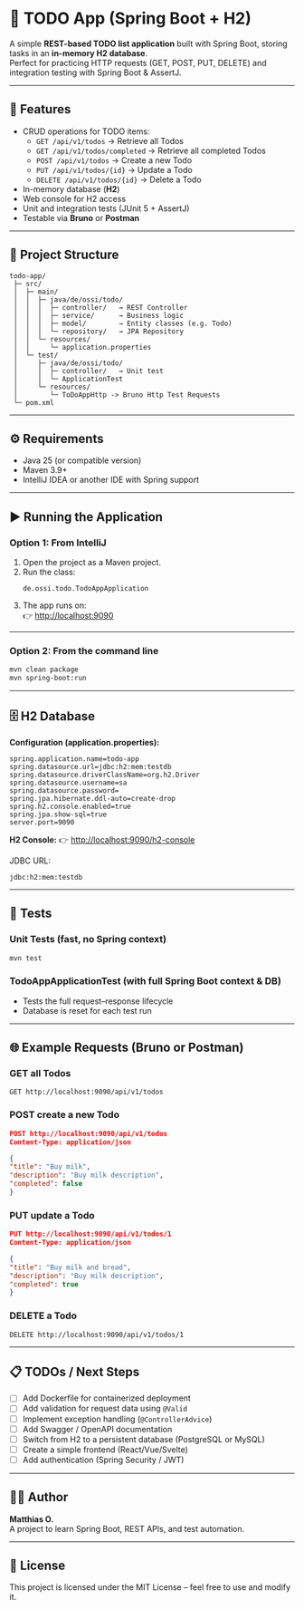# 📝 TODO App (Spring Boot + H2)

A simple **REST-based TODO list application** built with Spring Boot, storing tasks in an **in-memory H2 database**.  
Perfect for practicing HTTP requests (GET, POST, PUT, DELETE) and integration testing with Spring Boot & AssertJ.

---

## 🚀 Features

- CRUD operations for TODO items:
    - `GET /api/v1/todos` → Retrieve all Todos
    - `GET /api/v1/todos/completed` → Retrieve all completed Todos
    - `POST /api/v1/todos` → Create a new Todo
    - `PUT /api/v1/todos/{id}` → Update a Todo
    - `DELETE /api/v1/todos/{id}` → Delete a Todo
- In-memory database (**H2**)
- Web console for H2 access
- Unit and integration tests (JUnit 5 + AssertJ)
- Testable via **Bruno** or **Postman**

---

## 🧱 Project Structure

```
todo-app/
 ├─ src/
 │  ├─ main/
 │  │  ├─ java/de/ossi/todo/
 │  │  │  ├─ controller/   → REST Controller
 │  │  │  ├─ service/      → Business logic
 │  │  │  ├─ model/        → Entity classes (e.g. Todo)
 │  │  │  └─ repository/   → JPA Repository
 │  │  └─ resources/
 │  │     └─ application.properties
 │  └─ test/
 │     ├─ java/de/ossi/todo/
 │     │  ├─ controller/   → Unit test
 │     │  └─ ApplicationTest
 │     └─ resources/
 │        └─ ToDoAppHttp -> Bruno Http Test Requests
 └─ pom.xml
```

---

## ⚙️ Requirements

- Java 25 (or compatible version)
- Maven 3.9+
- IntelliJ IDEA or another IDE with Spring support

---

## ▶️ Running the Application

### **Option 1: From IntelliJ**

1. Open the project as a Maven project.
2. Run the class:
   ```
   de.ossi.todo.TodoAppApplication
   ```
3. The app runs on:  
   👉 [http://localhost:9090](http://localhost:9090)

---

### **Option 2: From the command line**

```bash
mvn clean package
mvn spring-boot:run
```

---

## 🗄️ H2 Database

**Configuration (application.properties):**

```properties
spring.application.name=todo-app
spring.datasource.url=jdbc:h2:mem:testdb
spring.datasource.driverClassName=org.h2.Driver
spring.datasource.username=sa
spring.datasource.password=
spring.jpa.hibernate.ddl-auto=create-drop
spring.h2.console.enabled=true
spring.jpa.show-sql=true
server.port=9090
```

**H2 Console:**
👉 [http://localhost:9090/h2-console](http://localhost:9090/h2-console)

JDBC URL:

```
jdbc:h2:mem:testdb
```

---

## 🧪 Tests

### Unit Tests (fast, no Spring context)

```bash
mvn test
```

### TodoAppApplicationTest (with full Spring Boot context & DB)

- Tests the full request–response lifecycle
- Database is reset for each test run

---

## 🌐 Example Requests (Bruno or Postman)

### GET all Todos

```
GET http://localhost:9090/api/v1/todos
```

### POST create a new Todo

```json
POST http://localhost:9090/api/v1/todos
Content-Type: application/json

{
"title": "Buy milk",
"description": "Buy milk description",
"completed": false
}
```

### PUT update a Todo

```json
PUT http://localhost:9090/api/v1/todos/1
Content-Type: application/json

{
"title": "Buy milk and bread",
"description": "Buy milk description",
"completed": true
}
```

### DELETE a Todo

```
DELETE http://localhost:9090/api/v1/todos/1
```

---

## 📋 TODOs / Next Steps

- [ ] Add Dockerfile for containerized deployment
- [ ] Add validation for request data using `@Valid`
- [ ] Implement exception handling (`@ControllerAdvice`)
- [ ] Add Swagger / OpenAPI documentation
- [ ] Switch from H2 to a persistent database (PostgreSQL or MySQL)
- [ ] Create a simple frontend (React/Vue/Svelte)
- [ ] Add authentication (Spring Security / JWT)

---

## 👨‍💻 Author

**Matthias O.**  
A project to learn Spring Boot, REST APIs, and test automation.

---

## 🧾 License

This project is licensed under the MIT License – feel free to use and modify it.
